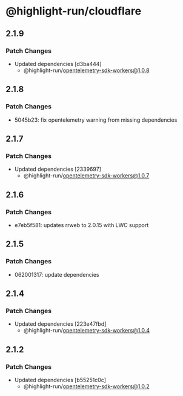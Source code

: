 # @highlight-run/cloudflare

## 2.1.9

### Patch Changes

-   Updated dependencies [d3ba444]
    -   @highlight-run/opentelemetry-sdk-workers@1.0.8

## 2.1.8

### Patch Changes

-   5045b23: fix opentelemetry warning from missing dependencies

## 2.1.7

### Patch Changes

-   Updated dependencies [2339697]
    -   @highlight-run/opentelemetry-sdk-workers@1.0.7

## 2.1.6

### Patch Changes

-   e7eb5f581: updates rrweb to 2.0.15 with LWC support

## 2.1.5

### Patch Changes

-   062001317: update dependencies

## 2.1.4

### Patch Changes

-   Updated dependencies [223e47fbd]
    -   @highlight-run/opentelemetry-sdk-workers@1.0.4

## 2.1.2

### Patch Changes

-   Updated dependencies [b55251c0c]
    -   @highlight-run/opentelemetry-sdk-workers@1.0.2
